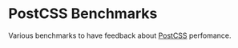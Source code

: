 # PostCSS Benchmarks

Various benchmarks to have feedback about [PostCSS] perfomance.

[PostCSS]: https://github.com/postcss/postcss
